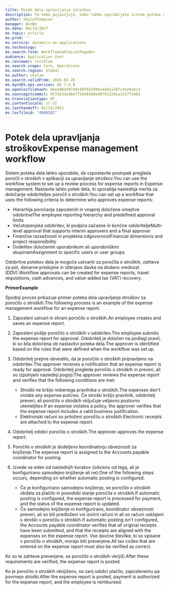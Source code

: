 ```yaml
---
title: Potek dela upravljanja stroškov
description: Ta tema pojasnjuje, kako lahko uporabljate sistem poteka dela v aplikaciji Microsoft Dynamics 365 Finance, da vzpostavite postopek pregleda poročil o stroških v aplikaciji za upravljanje stroškov.
author: ShylaThompson
manager: AnnBe
ms.date: 09/13/2017
ms.topic: article
ms.prod: ''
ms.service: dynamics-ax-applications
ms.technology: ''
ms.search.form: WorkflowtableListPageRnr
audience: Application User
ms.reviewer: roschlom
ms.search.scope: Core, Operations
ms.search.region: Global
ms.author: shylaw
ms.search.validFrom: 2016-02-28
ms.dyn365.ops.version: AX 7.0.0
ms.openlocfilehash: bbee90450749c89f643d96e4d41a387c45e9abc5
ms.sourcegitcommit: 9f31b33ed6e7f1b49200a407913201a1337f3401
ms.translationtype: HT
ms.contentlocale: sl-SI
ms.lasthandoff: 01/14/2021
ms.locfileid: "4960582"
---
```

# <a name="expense-management-workflow"></a><span data-ttu-id="828ce-103">Potek dela upravljanja stroškov</span><span class="sxs-lookup"><span data-stu-id="828ce-103">Expense management workflow</span></span>

<span data-ttu-id="828ce-104">Sistem poteka dela lahko uporabite, da vzpostavite postopek pregleda poročil o stroških v aplikaciji za upravljanje stroškov.</span><span class="sxs-lookup"><span data-stu-id="828ce-104">You can use the workflow system to set up a review process for expense reports in Expense management.</span></span> <span data-ttu-id="828ce-105">Nastavite lahko potek dela, ki uporablja naslednja merila za določanje odobriteljev poročil o stroških:</span><span class="sxs-lookup"><span data-stu-id="828ce-105">You can set up a workflow that uses the following criteria to determine who approves expense reports:</span></span>

- <span data-ttu-id="828ce-106">Hierarhija poročanja zaposlenih in vnaprej določene omejitve odobritve</span><span class="sxs-lookup"><span data-stu-id="828ce-106">The employee reporting hierarchy and predefined approval limits</span></span>
- <span data-ttu-id="828ce-107">Večstopenjska odobritev, ki podpira začasne in končne odobritelje</span><span class="sxs-lookup"><span data-stu-id="828ce-107">Multi-level approval that supports interim approvers and a final approver</span></span>
- <span data-ttu-id="828ce-108">Finančne razsežnosti in projektna odgovornost</span><span class="sxs-lookup"><span data-stu-id="828ce-108">Financial dimensions and project responsibility</span></span>
- <span data-ttu-id="828ce-109">Dodelitev določenim uporabnikom ali uporabniškim skupinam</span><span class="sxs-lookup"><span data-stu-id="828ce-109">Assignment to specific users or user groups</span></span>

<span data-ttu-id="828ce-110">Odobritve potekov dela je mogoče ustvariti za poročila o stroških, zahteve za pot, denarne predujme in izterjavo davka na dodano vrednost (DDV).</span><span class="sxs-lookup"><span data-stu-id="828ce-110">Workflow approvals can be created for expense reports, travel requisitions, cash advances, and value-added tax (VAT) recovery.</span></span>

<span data-ttu-id="828ce-111">**Primer**</span><span class="sxs-lookup"><span data-stu-id="828ce-111">**Example**</span></span>

<span data-ttu-id="828ce-112">Spodnji proces prikazuje primer poteka dela upravljanja stroškov za poročilo o stroških.</span><span class="sxs-lookup"><span data-stu-id="828ce-112">The following process is an example of the expense management workflow for an expense report.</span></span>

1. <span data-ttu-id="828ce-113">Zaposleni ustvari in shrani poročilo o stroških.</span><span class="sxs-lookup"><span data-stu-id="828ce-113">An employee creates and saves an expense report.</span></span>
2. <span data-ttu-id="828ce-114">Zaposleni pošlje poročilo o stroških v odobritev.</span><span class="sxs-lookup"><span data-stu-id="828ce-114">The employee submits the expense report for approval.</span></span> <span data-ttu-id="828ce-115">Odobritelj je določen na podlagi pravil, ki so bila določena ob nastavitvi poteka dela.</span><span class="sxs-lookup"><span data-stu-id="828ce-115">The approver is identified based on the rules that were defined when the workflow was set up.</span></span>
3. <span data-ttu-id="828ce-116">Odobritelj prejme obvestilo, da je poročilo o stroških pripravljeno na odobritev.</span><span class="sxs-lookup"><span data-stu-id="828ce-116">The approver receives a notification that an expense report is ready for approval.</span></span> <span data-ttu-id="828ce-117">Odobritelj pregleda poročilo o stroških in preveri, ali so izpolnjeni naslednji pogoji:</span><span class="sxs-lookup"><span data-stu-id="828ce-117">The approver reviews the expense report and verifies that the following conditions are met:</span></span>

    - <span data-ttu-id="828ce-118">Stroški ne kršijo nobenega pravilnika o stroških.</span><span class="sxs-lookup"><span data-stu-id="828ce-118">The expenses don't violate any expense policies.</span></span> <span data-ttu-id="828ce-119">Če stroški kršijo pravilnik, odobritelj preveri, ali poročilo o stroških vključuje veljavno poslovno utemeljitev.</span><span class="sxs-lookup"><span data-stu-id="828ce-119">If an expense violates a policy, the approver verifies that the expense report includes a valid business justification.</span></span>
    - <span data-ttu-id="828ce-120">Elektronski računi so priloženi poročilu o stroških.</span><span class="sxs-lookup"><span data-stu-id="828ce-120">Electronic receipts are attached to the expense report.</span></span>

4. <span data-ttu-id="828ce-121">Odobritelj odobri poročilo o stroških.</span><span class="sxs-lookup"><span data-stu-id="828ce-121">The approver approves the expense report.</span></span>
5. <span data-ttu-id="828ce-122">Poročilo o stroških je dodeljeno koordinatorju obveznosti za knjiženje.</span><span class="sxs-lookup"><span data-stu-id="828ce-122">The expense report is assigned to the Accounts payable coordinator for posting.</span></span>
6. <span data-ttu-id="828ce-123">Izvede se eden od naslednjih korakov (odvisno od tega, ali je konfigurirano samodejno knjiženje ali ne):</span><span class="sxs-lookup"><span data-stu-id="828ce-123">One of the following steps occurs, depending on whether automatic posting is configured:</span></span>

    - <span data-ttu-id="828ce-124">Če je konfigurirano samodejno knjiženje, se poročilo o stroških obdela za plačilo in posodobi stanje poročila o stroških.</span><span class="sxs-lookup"><span data-stu-id="828ce-124">If automatic posting is configured, the expense report is processed for payment, and the status of the expense report is updated.</span></span>
    - <span data-ttu-id="828ce-125">Če samodejno knjiženje ni konfigurirano, koordinator obveznosti preveri, ali so bili predloženi vsi izvirni računi in ali so računi usklajeni s stroški v poročilu o stroških.</span><span class="sxs-lookup"><span data-stu-id="828ce-125">If automatic posting isn't configured, the Accounts payable coordinator verifies that all original receipts have been submitted, and that the receipts are aligned with the expenses on the expense report.</span></span> <span data-ttu-id="828ce-126">Vse davčne številke, ki so vpisane v poročilo o stroških, morajo biti preverjene.</span><span class="sxs-lookup"><span data-stu-id="828ce-126">All tax codes that are entered on the expense report must also be verified as correct.</span></span>

<span data-ttu-id="828ce-127">Ko so te zahteve preverjene, se poročilo o stroških vknjiži.</span><span class="sxs-lookup"><span data-stu-id="828ce-127">After these requirements are verified, the expense report is posted.</span></span>

<span data-ttu-id="828ce-128">Ko je poročilo o stroških vknjiženo, se zanj odobri plačilo, zaposlenemu pa povrnejo stroški.</span><span class="sxs-lookup"><span data-stu-id="828ce-128">After the expense report is posted, payment is authorized for the expense report, and the employee is reimbursed.</span></span>
